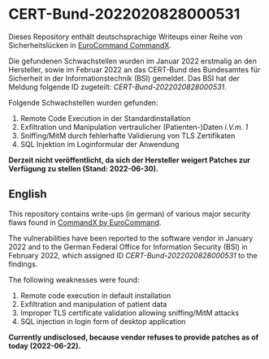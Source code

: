 # CERT-Bund-2022020828000531

Dieses Repository enthält deutschsprachige Writeups einer Reihe von Sicherheitslücken in [EuroCommand CommandX](https://www.eurocommand.com/).

Die gefundenen Schwachstellen wurden im Januar 2022 erstmalig an den Hersteller, sowie im Februar 2022 an das CERT-Bund des Bundesamtes für Sicherheit in der Informationstechnik (BSI) gemeldet. Das BSI hat der Meldung folgende ID zugeteilt: *CERT-Bund-2022020828000531*. 

Folgende Schwachstellen wurden gefunden:

1. Remote Code Execution in der Standardinstallation
2. Exfiltration und Manipulation vertraulicher (Patienten-)Daten *i.V.m. 1*
3. Sniffing/MitM durch fehlerhafte Validierung von TLS Zertifikaten
4. SQL Injektion im Loginformular der Anwendung

**Derzeit nicht veröffentlicht, da sich der Hersteller weigert Patches zur Verfügung zu stellen (Stand: 2022-06-30).**

## English

This repository contains write-ups (in german) of various major security flaws found in [CommandX by EuroCommand](https://www.eurocommand.com/).

The vulnerabilities have been reported to the software vendor in January 2022 and to the German Federal Office for Information Security (BSI) in February 2022, which assigned ID *CERT-Bund-2022020828000531* to the findings.

The following weaknesses were found:

1. Remote code execution in default installation
2. Exfiltration and manipulation of patient data
3. Improper TLS certificate validation allowing sniffing/MitM attacks
4. SQL injection in login form of desktop application

**Currently undisclosed, because vendor refuses to provide patches as of today (2022-06-22).**
